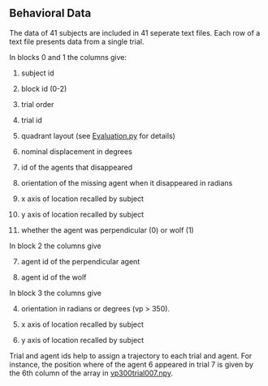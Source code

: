 Behavioral Data
-------------

The data of 41 subjects are included in 41 seperate text files. Each row of a text file presents data from a single trial. 

In blocks 0 and 1 the columns give:
1. subject id

2. block id (0-2)

3. trial order

4. trial id 

5. quadrant layout (see [Evaluation.py](https://github.com/simkovic/wolfpackRevisited/blob/master/code/Evaluation.py#L19) for details)

6. nominal displacement in degrees

7. id of the agents that disappeared

8. orientation of the missing agent when it disappeared in radians

9. x axis of location recalled by subject

10. y axis of location recalled by subject

11. whether the agent was perpendicular (0) or wolf (1)

In block 2 the columns give

7. agent id of the perpendicular agent

8. agent id of the wolf

In block 3 the columns give

4. orientation in radians or degrees (vp > 350).

5. x axis of location recalled by subject

6. y axis of location recalled by subject

Trial and agent ids help to assign a trajectory to each trial and agent. For instance, the position where of the agent 6 appeared in trial 7 is given by the 6th column of the array in [vp300trial007.npy](https://github.com/simkovic/wolfpackRevisited/blob/master/trajData/vp300/vp300trial007.npy).

